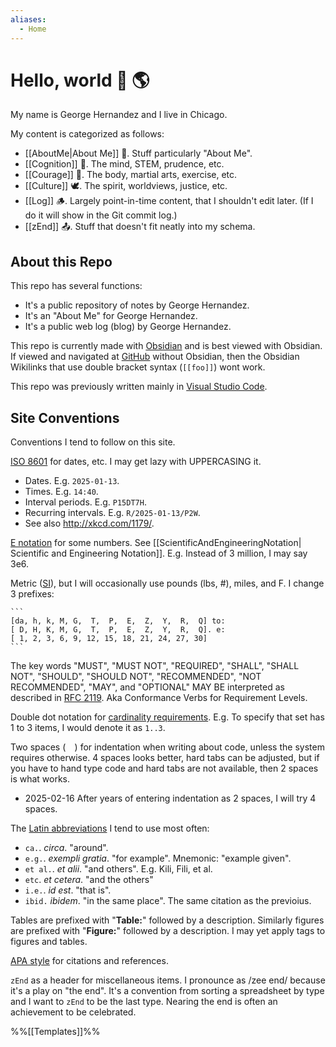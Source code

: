 ```yaml
---
aliases:
  - Home
---
```

# Hello, world 👋 🌎

My name is George Hernandez and I live in Chicago.

My content is categorized as follows:
- [[AboutMe|About Me]] 🦊. Stuff particularly "About Me".
- [[Cognition]] 🦉. The mind, STEM, prudence, etc.
- [[Courage]] 🦁. The body, martial arts, exercise, etc.
- [[Culture]] 🕊️. The spirit, worldviews, justice, etc.
- [[Log]] 🪵. Largely point-in-time content, that I shouldn't edit later. (If I do it will show in the Git commit log.)
- [[zEnd]] 📤. Stuff that doesn't fit neatly into my schema.

## About this Repo

This repo has several functions:
- It's a public repository of notes by George Hernandez.
- It's an "About Me" for George Hernandez.
- It's a public web log (blog) by George Hernandez.

This repo is currently made with [Obsidian](https://obsidian.md/) and is best viewed with Obsidian. If viewed and navigated at [GitHub](https://github.com/) without Obsidian, then the  Obsidian Wikilinks that use double bracket syntax (`[[foo]]`) wont work. 

This repo was previously written mainly in [Visual Studio Code](https://code.visualstudio.com/).

## Site Conventions

Conventions I tend to follow on this site.

[ISO 8601](https://en.wikipedia.org/wiki/ISO_8601) for dates, etc. I may get lazy with UPPERCASING it.
- Dates. E.g. `2025-01-13`.
- Times. E.g. `14:40`.
- Interval periods. E.g. `P15DT7H`.
- Recurring intervals. E.g. `R/2025-01-13/P2W`.
- See also http://xkcd.com/1179/.

[E notation](https://en.wikipedia.org/wiki/Scientific_notation#E_notation) for some numbers. See [[ScientificAndEngineeringNotation| Scientific and Engineering Notation]]. E.g. Instead of 3 million, I may say 3e6.

Metric ([SI](https://en.wikipedia.org/wiki/International_System_of_Units)), but I will occasionally use pounds (lbs, #), miles, and F. I change 3 prefixes:

    ```
    [da, h, k, M, G,  T,  P,  E,  Z,  Y,  R,  Q] to:
    [ D, H, K, M, G,  T,  P,  E,  Z,  Y,  R,  Q]. e:
    [ 1, 2, 3, 6, 9, 12, 15, 18, 21, 24, 27, 30]
    ```

The key words "MUST", "MUST NOT", "REQUIRED", "SHALL", "SHALL NOT", "SHOULD", "SHOULD NOT", "RECOMMENDED", "NOT RECOMMENDED", "MAY", and "OPTIONAL" MAY BE interpreted as described in [RFC 2119](http://www.ietf.org/rfc/rfc2119.txt). Aka Conformance Verbs for Requirement Levels.

Double dot notation for [cardinality requirements](https://en.wikipedia.org/wiki/Cardinality_(data_modeling)). E.g. To specify that set has 1 to 3 items, I would denote it as `1..3`.

Two spaces (`  `) for indentation when writing about code, unless the system requires otherwise. 4 spaces looks better, hard tabs can be adjusted, but if you have to hand type code and hard tabs are not available, then 2 spaces is what works. 
- 2025-02-16 After years of entering indentation as 2 spaces, I will try 4 spaces.

The [Latin abbreviations](https://en.wikipedia.org/wiki/List_of_Latin_abbreviations) I tend to use most often:
- `ca.`. *circa*. "around".
- `e.g.`. *exempli gratia*. "for example". Mnemonic: "example given".
- `et al.`. *et alii*. "and others". E.g. Kili, Fili, et al.
- `etc`. *et cetera*. "and the others"
- `i.e.`.  *id est*. "that is".
- `ibid.` *ibidem*. "in the same place". The same citation as the previoius.

Tables are prefixed with "**Table:**" followed by a description. Similarly figures are prefixed with "**Figure:**" followed by a description. I may yet apply tags to figures and tables.

[APA style](https://en.wikipedia.org/wiki/APA_style) for citations and references.

`zEnd` as a header for miscellaneous items. I pronounce as /zee end/ because it's a play on "the end". It's a convention from sorting a spreadsheet by type and I want to `zEnd` to be the last type. Nearing the end is often an achievement to be celebrated.

%%[[Templates]]%%

